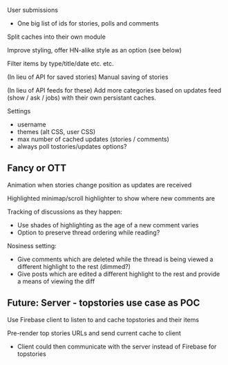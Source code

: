 User submissions
* One big list of ids for stories, polls and comments

Split caches into their own module

Improve styling, offer HN-alike style as an option (see below)

Filter items by type/title/date etc. etc.

(In lieu of API for saved stories) Manual saving of stories

(In lieu of API feeds for these) Add more categories based on updates feed (show
/ ask / jobs) with their own persistant caches.

Settings
* username
* themes (alt CSS, user CSS)
* max number of cached updates (stories / comments)
* always poll tostories/updates options?

## Fancy or OTT

Animation when stories change position as updates are received

Highlighted minimap/scroll highlighter to show where new comments are

Tracking of discussions as they happen:
* Use shades of highlighting as the age of a new comment varies
* Option to preserve thread ordering while reading?

Nosiness setting:
* Give comments which are deleted while the thread is being viewed a different
  highlight to the rest (dimmed?)
* Give posts which are edited a different highlight to the rest and provide a
  means of viewing the diff

## Future: Server - topstories use case as POC

Use Firebase client to listen to and cache topstories and their items

Pre-render top stories URLs and send current cache to client
* Client could then communicate with the server instead of Firebase for topstories